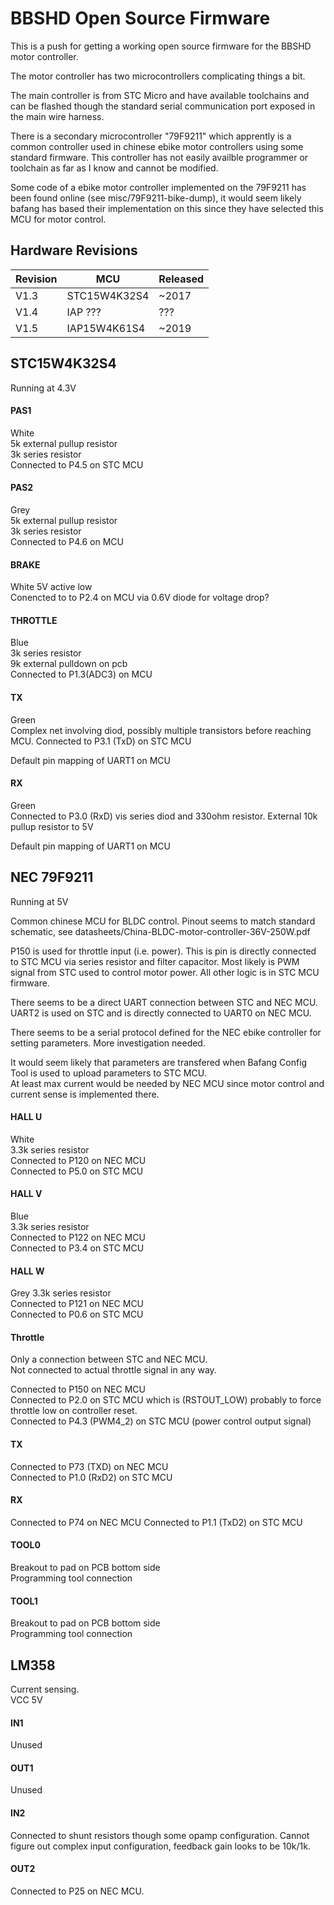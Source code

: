 # BBSHD Open Source Firmware

This is a push for getting a working open source firmware for the BBSHD motor controller.

The motor controller has two microcontrollers complicating things a bit.

The main controller is from STC Micro and have available toolchains and can be flashed though the standard serial communication port exposed in the main wire harness.

There is a secondary microcontroller "79F9211" which apprently is a common controller used in chinese ebike motor controllers using some standard firmware.
This controller has not easily availble programmer or toolchain as far as I know and cannot be modified.

Some code of a ebike motor controller implemented on the 79F9211 has been found online (see misc/79F9211-bike-dump), it would seem likely bafang has based their implementation on this since they have selected this MCU for motor control.


## Hardware Revisions

Revision | MCU          | Released
-------- | ------------ | -----------
V1.3     | STC15W4K32S4 | ~2017
V1.4     | IAP ???      | ???
V1.5     | IAP15W4K61S4 | ~2019



## STC15W4K32S4
Running at 4.3V


#### PAS1
White  
5k external pullup resistor  
3k series resistor  
Connected to P4.5 on STC MCU

#### PAS2
Grey   
5k external pullup resistor  
3k series resistor  
Connected to P4.6 on MCU

#### BRAKE 
White
5V active low  
Conencted to to P2.4 on MCU via 0.6V diode for voltage drop?

#### THROTTLE
Blue  
3k series resistor  
9k external pulldown on pcb  
Connected to P1.3(ADC3) on MCU

#### TX
Green  
Complex net involving diod, possibly multiple transistors before reaching MCU.
Connected to P3.1 (TxD) on STC MCU

Default pin mapping of UART1 on MCU

#### RX
Green  
Connected to P3.0 (RxD) vis series diod and 330ohm resistor.
External 10k pullup resistor to 5V 

Default pin mapping of UART1 on MCU


## NEC 79F9211
Running at 5V

Common chinese MCU for BLDC control.
Pinout seems to match standard schematic, see datasheets/China-BLDC-motor-controller-36V-250W.pdf

P150 is used for throttle input (i.e. power).
This is pin is directly connected to STC MCU via series resistor and filter capacitor.
Most likely is PWM signal from STC used to control motor power.
All other logic is in STC MCU firmware.

There seems to be a direct UART connection between STC and NEC MCU.  
UART2 is used on STC and is directly connected to UART0 on NEC MCU.

There seems to be a serial protocol defined for the NEC ebike controller for setting parameters.
More investigation needed.

It would seem likely that parameters are transfered when Bafang Config Tool is used to upload parameters to STC MCU.  
At least max current would be needed by NEC MCU since motor control and current sense is implemented there.

#### HALL U
White  
3.3k series resistor  
Connected to P120 on NEC MCU  
Connected to P5.0 on STC MCU

#### HALL V
Blue  
3.3k series resistor  
Connected to P122 on NEC MCU  
Connected to P3.4 on STC MCU

#### HALL W
Grey
3.3k series resistor  
Connected to P121 on NEC MCU  
Connected to P0.6 on STC MCU

#### Throttle
Only a connection between STC and NEC MCU.  
Not connected to actual throttle signal in any way.  

Connected to P150 on NEC MCU  
Connected to P2.0 on STC MCU which is (RSTOUT_LOW) probably to force throttle low on controller reset.  
Connected to P4.3 (PWM4_2) on STC MCU (power control output signal)

#### TX
Connected to P73 (TXD) on NEC MCU  
Connected to P1.0 (RxD2) on STC MCU

#### RX
Connected to P74 on NEC MCU
Connected to P1.1 (TxD2) on STC MCU

#### TOOL0
Breakout to pad on PCB bottom side  
Programming tool connection

#### TOOL1
Breakout to pad on PCB bottom side  
Programming tool connection



## LM358
Current sensing.  
VCC 5V

#### IN1
Unused

#### OUT1
Unused

#### IN2
Connected to shunt resistors though some opamp configuration.
Cannot figure out complex input configuration, feedback gain looks to be 10k/1k.

#### OUT2
Connected to P25 on NEC MCU.
